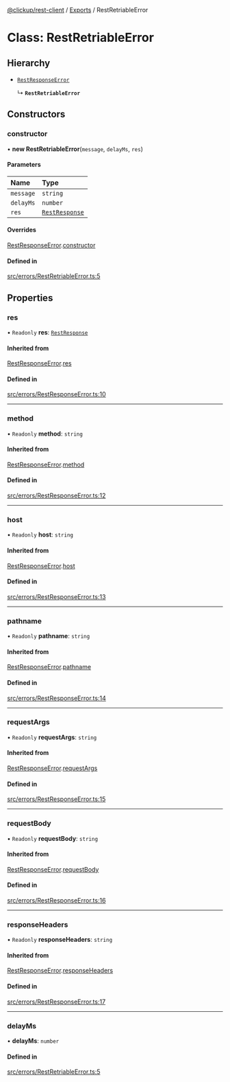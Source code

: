 [@clickup/rest-client](../README.md) / [Exports](../modules.md) / RestRetriableError

# Class: RestRetriableError

## Hierarchy

- [`RestResponseError`](RestResponseError.md)

  ↳ **`RestRetriableError`**

## Constructors

### constructor

• **new RestRetriableError**(`message`, `delayMs`, `res`)

#### Parameters

| Name | Type |
| :------ | :------ |
| `message` | `string` |
| `delayMs` | `number` |
| `res` | [`RestResponse`](RestResponse.md) |

#### Overrides

[RestResponseError](RestResponseError.md).[constructor](RestResponseError.md#constructor)

#### Defined in

[src/errors/RestRetriableError.ts:5](https://github.com/clickup/rest-client/blob/master/src/errors/RestRetriableError.ts#L5)

## Properties

### res

• `Readonly` **res**: [`RestResponse`](RestResponse.md)

#### Inherited from

[RestResponseError](RestResponseError.md).[res](RestResponseError.md#res)

#### Defined in

[src/errors/RestResponseError.ts:10](https://github.com/clickup/rest-client/blob/master/src/errors/RestResponseError.ts#L10)

___

### method

• `Readonly` **method**: `string`

#### Inherited from

[RestResponseError](RestResponseError.md).[method](RestResponseError.md#method)

#### Defined in

[src/errors/RestResponseError.ts:12](https://github.com/clickup/rest-client/blob/master/src/errors/RestResponseError.ts#L12)

___

### host

• `Readonly` **host**: `string`

#### Inherited from

[RestResponseError](RestResponseError.md).[host](RestResponseError.md#host)

#### Defined in

[src/errors/RestResponseError.ts:13](https://github.com/clickup/rest-client/blob/master/src/errors/RestResponseError.ts#L13)

___

### pathname

• `Readonly` **pathname**: `string`

#### Inherited from

[RestResponseError](RestResponseError.md).[pathname](RestResponseError.md#pathname)

#### Defined in

[src/errors/RestResponseError.ts:14](https://github.com/clickup/rest-client/blob/master/src/errors/RestResponseError.ts#L14)

___

### requestArgs

• `Readonly` **requestArgs**: `string`

#### Inherited from

[RestResponseError](RestResponseError.md).[requestArgs](RestResponseError.md#requestargs)

#### Defined in

[src/errors/RestResponseError.ts:15](https://github.com/clickup/rest-client/blob/master/src/errors/RestResponseError.ts#L15)

___

### requestBody

• `Readonly` **requestBody**: `string`

#### Inherited from

[RestResponseError](RestResponseError.md).[requestBody](RestResponseError.md#requestbody)

#### Defined in

[src/errors/RestResponseError.ts:16](https://github.com/clickup/rest-client/blob/master/src/errors/RestResponseError.ts#L16)

___

### responseHeaders

• `Readonly` **responseHeaders**: `string`

#### Inherited from

[RestResponseError](RestResponseError.md).[responseHeaders](RestResponseError.md#responseheaders)

#### Defined in

[src/errors/RestResponseError.ts:17](https://github.com/clickup/rest-client/blob/master/src/errors/RestResponseError.ts#L17)

___

### delayMs

• **delayMs**: `number`

#### Defined in

[src/errors/RestRetriableError.ts:5](https://github.com/clickup/rest-client/blob/master/src/errors/RestRetriableError.ts#L5)
